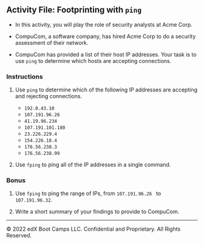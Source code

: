 ## Activity File: Footprinting with `ping`

- In this activity, you will play the role of security analysts at Acme Corp.

- CompuCom, a software company, has hired Acme Corp to do a security assessment of their network.

- CompuCom has provided a list of their host IP addresses. Your task is to use `ping` to determine which hosts are accepting connections.

### Instructions

1.  Use `ping` to determine which of the following IP addresses are accepting and rejecting connections.
   
    - `192.0.43.10`
    - `107.191.96.26`
    - `41.19.96.234`
    - `107.191.101.180`
    - `23.226.229.4`
    - `154.226.18.4`
    - `176.56.238.3`
    - `176.56.238.99`
     
2.  Use `fping` to ping all of the IP addresses in a single command.
   
### Bonus

1. Use `fping` to ping the range of IPs, from `107.191.96.26 ` to `107.191.96.32`.
     
2. Write a short summary of your findings to provide to CompuCom.
---
© 2022 edX Boot Camps LLC. Confidential and Proprietary. All Rights Reserved.
